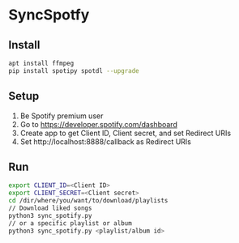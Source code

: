 # SyncSpotfy

## Install
```bash
apt install ffmpeg
pip install spotipy spotdl --upgrade
```

## Setup
1. Be Spotify premium user
2. Go to https://developer.spotify.com/dashboard
3. Create app to get Client ID, Client secret, and set Redirect URIs
4. Set http://localhost:8888/callback as Redirect URIs


## Run
```bash
export CLIENT_ID=<Client ID>
export CLIENT_SECRET=<Client secret>
cd /dir/where/you/want/to/download/playlists
// Download liked songs
python3 sync_spotify.py
// or a specific playlist or album
python3 sync_spotify.py <playlist/album id>
```
